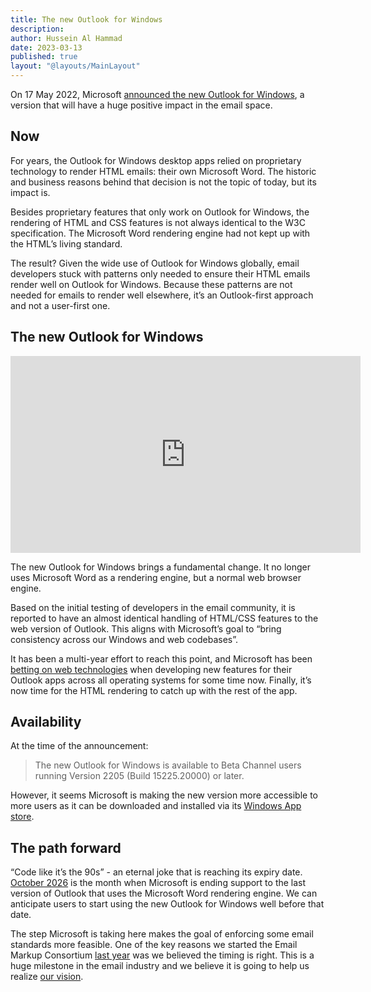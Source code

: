 ```yaml
---
title: The new Outlook for Windows
description: 
author: Hussein Al Hammad
date: 2023-03-13
published: true
layout: "@layouts/MainLayout"
---
```


On 17 May 2022, Microsoft [announced the new Outlook for Windows](https://insider.office.com/en-us/blog/the-new-outlook-for-windows-helps-you-be-more-productive-and-in-control-of-your-inbox), a version that will have a huge positive impact in the email space.

## Now

For years, the Outlook for Windows desktop apps relied on proprietary technology to render HTML emails: their own Microsoft Word. The historic and business reasons behind that decision is not the topic of today, but its impact is.

Besides proprietary features that only work on Outlook for Windows, the rendering of HTML and CSS features is not always identical to the W3C specification. The Microsoft Word rendering engine had not kept up with the HTML’s living standard.

The result? Given the wide use of Outlook for Windows globally, email developers stuck with patterns only needed to ensure their HTML emails render well on Outlook for Windows. Because these patterns are not needed for emails to render well elsewhere, it’s an Outlook-first approach and not a user-first one.

## The new Outlook for Windows

<iframe width="560" height="315" src="https://www.youtube.com/embed/dfWTGgi7xAs" title="YouTube video player" frameborder="0" allow="accelerometer; autoplay; clipboard-write; encrypted-media; gyroscope; picture-in-picture; web-share" allowfullscreen></iframe>

The new Outlook for Windows brings a fundamental change. It no longer uses Microsoft Word as a rendering engine, but a normal web browser engine. 

Based on the initial testing of developers in the email community, it is reported to have an almost identical handling of HTML/CSS features to the web version of Outlook. This aligns with Microsoft’s goal to “bring consistency across our Windows and web codebases”. 

It has been a multi-year effort to reach this point, and Microsoft has been [betting on web technologies](https://techcommunity.microsoft.com/t5/video-hub/the-evolution-of-outlook/ba-p/1681527) when developing new features for their Outlook apps across all operating systems for some time now. Finally, it’s now time for the HTML rendering to catch up with the rest of the app.

## Availability

At the time of the announcement:

> The new Outlook for Windows is available to Beta Channel users running Version 2205 (Build 15225.20000) or later.

However, it seems Microsoft is making the new version more accessible to more users as it can be downloaded and installed via its [Windows App store](https://apps.microsoft.com/store/detail/outlook-for-windows/9NRX63209R7B).

## The path forward

“Code like it’s the 90s” - an eternal joke that is reaching its expiry date. [October 2026](https://learn.microsoft.com/en-us/lifecycle/products/?terms=Outlook) is the month when Microsoft is ending support to the last version of Outlook that uses the Microsoft Word rendering engine. We can anticipate users to start using the new Outlook for Windows well before that date.

The step Microsoft is taking here makes the goal of enforcing some email standards more feasible. One of the key reasons we started the Email Markup Consortium [last year](https://dev.to/emailmarkup/introducing-the-email-markup-consortium-emc-52ak) was we believed the timing is right. This is a huge milestone in the email industry and we believe it is going to help us realize [our vision](https://emailmarkup.org/en/docs/vision/).